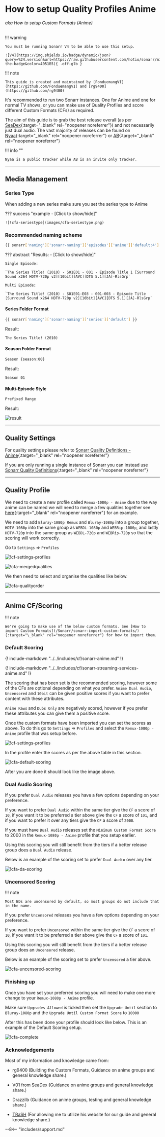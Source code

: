 # How to setup Quality Profiles Anime

_aka How to setup Custom Formats (Anime)_<br><br>

!!! warning

    You must be running Sonarr V4 to be able to use this setup.

    ![V4](https://img.shields.io/badge/dynamic/json?query=%24.version&url=https://raw.githubusercontent.com/hotio/sonarr/nightly/VERSION.json&label=Current%20V4%20Version&style=for-the-badge&color=4051B5){ .off-glb }

!!! note

    This guide is created and maintained by [FonduemangVI](https://github.com/FonduemangVI) and [rg9400](https://github.com/rg9400)

It's recommended to run two Sonarr instances. One for Anime and one for normal TV shows, or you can make use of Quality Profiles and score different Custom Formats (CFs) as required.

The aim of this guide is to grab the best release overall (as per [SeaDex](https://releases.moe/){:target="\_blank" rel="noopener noreferrer"}) and not necessarily just dual audio.
The vast majority of releases can be found on [Nyaa](https://nyaa.si/){:target="\_blank" rel="noopener noreferrer"} or [AB](https://animebytes.tv/){:target="\_blank" rel="noopener noreferrer"}

!!! info ""

    Nyaa is a public tracker while AB is an invite only tracker.

---

## Media Management

### Series Type

When adding a new series make sure you set the series type to Anime

??? success "example - [Click to show/hide]"

    ![!cfa-seriestype](images/cfa-seriestype.png)

### Recommended naming scheme

```bash
{{ sonarr['naming']['sonarr-naming']['episodes']['anime']['default:4'] }}
```

??? abstract "Results: - [Click to show/hide]"

    Single Episode:

    `The Series Title! (2010) - S01E01 - 001 - Episode Title 1 [Surround Sound x264 HDTV-720p v2][10bit][AVC][DTS 5.1][JA]-RlsGrp`

    Multi Episode:

    `The Series Title! (2010) - S01E01-E03 - 001-003 - Episode Title [Surround Sound x264 HDTV-720p v2][10bit][AVC][DTS 5.1][JA]-RlsGrp`

#### Series Folder Format

```bash
{{ sonarr['naming']['sonarr-naming']['series']['default'] }}
```

Result:

`The Series Title! (2010)`

#### Season Folder Format

```bash
Season {season:00}
```

Result:

`Season 01`

#### Multi-Episode Style

```bash
Prefixed Range
```

Result:

![result](images/cfa-prefixedrange.png)

---

## Quality Settings

For quality settings please refer to [Sonarr Quality Definitions - Anime](/Sonarr/Sonarr-Quality-Settings-File-Size/#sonarr-quality-definitions-anime){:target="\_blank" rel="noopener noreferrer"}

If you are only running a single instance of Sonarr you can instead use [Sonarr Quality Definitions](/Sonarr/Sonarr-Quality-Settings-File-Size/#sonarr-quality-definitions){:target="\_blank" rel="noopener noreferrer"}

---

## Quality Profile

We need to create a new profile called `Remux-1080p - Anime` due to the way anime can be named we will need to merge a few qualities together see [here](/Sonarr/Tips/Merge-quality/){:target="\_blank" rel="noopener noreferrer"} for an example.

We need to add `Bluray-1080p Remux` and `Bluray-1080p` into a group together, `HDTV-1080p` into the same group as `WEBDL-1080p` and `WEBRip-1080p`, and lastly `HDTV-720p` into the same group as `WEBDL-720p` and `WEBRip-720p` so that the scoring will work correctly.

Go to `Settings` => `Profiles`

![!cf-settings-profiles](images/cfa-settings-profiles.png)

![!cfa-mergedqualities](images/cfa-mergedqualities.png)

We then need to select and organise the qualities like below.

![!cfa-qualityorder](images/cfa-qualityorder.png)

---

## Anime CF/Scoring

!!! note

    We're going to make use of the below custom formats. See [How to import Custom Formats](/Sonarr/sonarr-import-custom-formats/){:target="\_blank" rel="noopener noreferrer"} for how to import them.

### Default Scoring

{! include-markdown "../../includes/cf/sonarr-anime.md" !}

{! include-markdown "../../includes/cf/sonarr-streaming-services-anime.md" !}

The scoring that has been set is the recommended scoring, however some of the CFs are optional depending on what you prefer.
`Anime Dual Audio`, `Uncensored` and `10bit` can be given positive scores if you want to prefer content with these attributes.

`Anime Raws` and `Dubs Only` are negatively scored, however if you prefer these attributes you can give them a positive score.

Once the custom formats have been imported you can set the scores as above. To do this go to `Settings` => `Profiles` and select the `Remux-1080p - Anime` profile that was setup before.

![!cf-settings-profiles](images/cfa-settings-profiles.png)

In the profile enter the scores as per the above table in this section.

![!cfa-default-scoring](images/cfa-default-scoring.png)

After you are done it should look like the image above.

### Dual Audio Scoring

If you prefer `Dual Audio` releases you have a few options depending on your preference.

If you want to prefer `Dual Audio` within the same tier give the `CF` a score of `10`, if you want it to be preferred a tier above give the `CF` a score of `101`, and if you want to prefer it over any tiers give the `CF` a score of `2000`.

If you must have `Dual Audio` releases set the `Minimum Custom Format Score` to 2000 in the `Remux-1080p - Anime` profile that you setup earlier.

Using this scoring you will still benefit from the tiers if a better release group does a `Dual Audio` release.

Below is an example of the scoring set to prefer `Dual Audio` over any tier.

![!cfa-da-scoring](images/cfa-da-scoring.png)

### Uncensored Scoring

!!! note

    Most BDs are uncensored by default, so most groups do not include that in the name.

If you prefer `Uncensored` releases you have a few options depending on your preference.

If you want to prefer `Uncensored` within the same tier give the `CF` a score of `10`, if you want it to be preferred a tier above give the `CF` a score of `101`.

Using this scoring you will still benefit from the tiers if a better release group does an `Uncensored` release.

Below is an example of the scoring set to prefer `Uncensored` a tier above.

![!cfa-uncensored-scoring](images/cfa-uncensored-scoring.png)

### Finishing up

Once you have set your preferred scoring you will need to make one more change to your `Remux-1080p - Anime` profile.

Make sure `Upgrades Allowed` is ticked then set the `Upgrade Until` section to `Bluray-1080p` and the `Upgrade Until Custom Format Score` to `10000`

After this has been done your profile should look like below. This is an example of the Default Scoring setup.

![!cfa-complete](images/cfa-complete.png)

### Acknowledgements

Most of my information and knowledge came from:

- rg9400 (Building the Custom Formats, Guidance on anime groups and general knowledge share.)

- V01 from SeaDex (Guidance on anime groups and general knowledge share.)

- Drazzilb (Guidance on anime groups, testing and general knowledge share.)

- [TRaSH](https://trash-guides.info/) (For allowing me to utilize his website for our guide and general knowledge share.)

--8<-- "includes/support.md"
